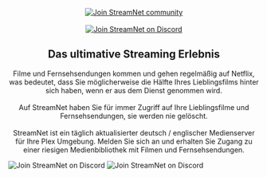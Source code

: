 <p align="center">
    <a href="https://streamnet.club">
      <img src="https://github.com/cyb3rgh05t/streamnet.club/blob/main/assets/img/logo-header.png?raw=true" alt="Join StreamNet community">
    </a>
    </br>
    </br>
    <a href="https://discord.gg/gUmHCurE4g">
        <img src="https://discord.com/api/guilds/417939816450228225/widget.png?label=Discord%20Server&logo=discord" alt="Join StreamNet on Discord">
    </a>
 </p>

<h2 align="center">Das ultimative Streaming Erlebnis</h2>
  <p align="center">
     Filme und Fernsehsendungen kommen und gehen regelmäßig auf Netflix, was bedeutet, dass Sie möglicherweise die Hälfte Ihres Lieblingsfilms hinter sich haben, wenn er aus dem Dienst genommen wird.
		 <br/>
		 <br/>
     Auf StreamNet haben Sie für immer Zugriff auf Ihre Lieblingsfilme und Fernsehsendungen, sie werden nie gelöscht.
     <br/>
		 <br/>
	 	 StreamNet ist ein täglich aktualisierter deutsch / englischer Medienserver für Ihre Plex Umgebung. Melden Sie sich an und erhalten Sie Zugang zu einer riesigen Medienbibliothek mit Filmen und Fernsehsendungen.
   </p>
   
   <img src="https://github.com/cyb3rgh05t/streamnet.club/blob/main/assets/img/movie.png?raw=true" alt="Join StreamNet on Discord">
   
   <img src="https://github.com/cyb3rgh05t/streamnet.club/blob/main/assets/img/tv.png?raw=true" alt="Join StreamNet on Discord">
